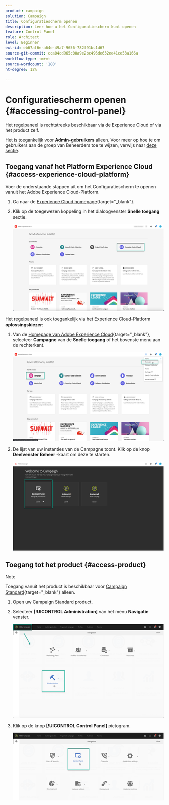 ```yaml
---
product: campaign
solution: Campaign
title: Configuratiescherm openen
description: Leer hoe u het Configuratiescherm kunt openen
feature: Control Panel
role: Architect
level: Beginner
exl-id: eb67af6e-a64e-49a7-9656-782f91bc1d67
source-git-commit: cca04cd965c00a9e2bc496de632ee41ce53a166a
workflow-type: tm+mt
source-wordcount: '180'
ht-degree: 12%

---
```


# Configuratiescherm openen {#accessing-control-panel}

Het regelpaneel is rechtstreeks beschikbaar via de Experience Cloud of via het product zelf.

Het is toegankelijk voor **Admin-gebruikers** alleen. Voor meer op hoe te om gebruikers aan de groep van Beheerders toe te wijzen, verwijs naar [deze sectie](../../discover/using/managing-permissions.md).

## Toegang vanaf het Platform Experience Cloud {#access-experience-cloud-platform}

Voer de onderstaande stappen uit om het Configuratiescherm te openen vanuit het Adobe Experience Cloud-Platform.

1. Ga naar de [Experience Cloud homepage](https://experiencecloud.adobe.com/){target=&quot;_blank&quot;}.

1. Klik op de toegewezen koppeling in het dialoogvenster **Snelle toegang** sectie.

   ![](assets/do-not-localize/quickaccess.png)

Het regelpaneel is ook toegankelijk via het Experience Cloud-Platform **oplossingskiezer**:

1. Van de [Homepage van Adobe Experience Cloud](https://experiencecloud.adobe.com/){target=&quot;_blank&quot;}, selecteer **Campagne** van de **Snelle toegang** of het bovenste menu aan de rechterkant.

   ![](assets/do-not-localize/control_panel_access1.png)

1. De lijst van uw instanties van de Campagne toont. Klik op de knop **Deelvenster Beheer** -kaart om deze te starten.

   ![](assets/do-not-localize/control_panel_access2.png)

## Toegang tot het product {#access-product}

>[!NOTE]
>
>Toegang vanuit het product is beschikbaar voor [Campaign Standard](https://experienceleague.adobe.com/docs/campaign-standard/using/campaign-standard-home.html?lang=nl){target=&quot;_blank&quot;} alleen.

1. Open uw Campaign Standard product.

1. Selecteer **[!UICONTROL Administration]** van het menu **Navigatie** venster.

   ![](assets/control_panel_access3.png)

1. Klik op de knop **[!UICONTROL Control Panel]** pictogram.

   ![](assets/control_panel_access4.png)
